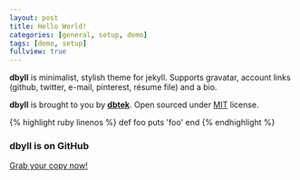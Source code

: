 ```yaml
---
layout: post
title: Hello World!
categories: [general, setup, demo]
tags: [demo, setup]
fullview: true
---
```


**dbyll** is minimalist, stylish theme for jekyll. Supports gravatar, account links (github, twitter, e-mail, pinterest, résume file) and a bio.  

**dbyll** is brought to you by **[dbtek](http://ismaildemirbilek.com)**. Open sourced under [MIT](http://opensource.org/licenses/MIT) license.

<!-- {% youtube NiYCgVKioI4 %} -->

{% highlight ruby linenos %}
def foo
  puts 'foo'
end
{% endhighlight %}
  
### dbyll is on GitHub

<a class="btn btn-default" href="https://github.com/dbtek/dbyll">Grab your copy now!</a>